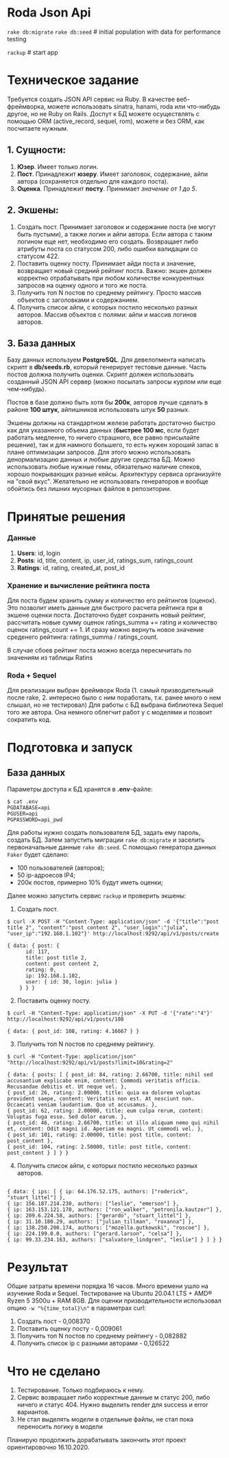 # Roda Json Api
`rake db:migrate`
`rake db:seed` # initial population with data for performance testing

`rackup` # start app

# Техническое задание

Требуется создать JSON API сервис на Ruby. В качестве веб-фреймворка, можете использовать sinatra, hanami, roda или что-нибудь другое, но не Ruby on Rails. Доспут к БД можете осуществлять с помощью ORM (active_record, sequel, rom), можете и без ORM, как посчитаете нужным.

## 1. Сущности:
  1. **Юзер**. Имеет только логин.
  2. **Пост**. Принадлежит **юзеру**. Имеет заголовок, содержание, айпи автора (сохраняется отдельно для каждого поста).
  3. **Оценка**. Принадлежит **посту**. Принимает _значение от 1 до 5_.

## 2. Экшены:
  1. Создать пост. Принимает заголовок и содержание поста (не могут быть пустыми), а также логин и айпи автора. Если автора с таким логином еще нет, необходимо его создать. Возвращает либо атрибуты поста со статусом 200, либо ошибки валидации со статусом 422.
  2. Поставить оценку посту. Принимает айди поста и значение, возвращает новый средний рейтинг поста. Важно: экшен должен корректно отрабатывать при любом количестве конкурентных запросов на оценку одного и того же поста.
  3. Получить топ N постов по среднему рейтингу. Просто массив объектов с заголовками и содержанием.
  4. Получить список айпи, с которых постило несколько разных авторов. Массив объектов с полями: айпи и массив логинов авторов.

## 3. База данных
Базу данных используем **PostgreSQL**. 
Для девелопмента написать скрипт в **db/seeds.rb**, который генерирует тестовые данные. Часть постов должна получить оценки. Скрипт должен использовать созданный JSON API сервер (можно посылать запросы курлом или еще чем-нибудь).

Постов в базе должно быть хотя бы **200к**, авторов лучше сделать в районе **100 штук**, айпишников использовать штук **50** разных.

Экшены должны на стандартном железе работать достаточно быстро как для указанного объема данных (**быстрее 100 мс**, если будет работать медленне, то ничего страшного, все равно присылайте решение), так и для намного большего, то есть нужен хороший запас в плане оптимизации запросов. Для этого можно использовать денормализацию данных и любые другие средства БД. Можно использовать любые нужные гемы, обязательно наличие спеков, хорошо покрывающих разные кейсы. Архитектуру сервиса организуйте на "свой вкус". Желательно не использовать генераторов и вообще обойтись без лишних мусорных файлов в репозитории.

# Принятые решения

### Данные
  1. **Users**: id, login
  2. **Posts**: id, title, content, ip, user_id, ratings_sum, ratings_count
  3. **Ratings**: id, rating, created_at, post_id
  
### Хранение и вычисление рейтинга поста
Для поста будем хранить сумму и количество его рейтингов (оценок).
Это позволит иметь данные для быстрого расчета рейтинга при в экшене оценки поста. Достаточно будет сохранить новый рейтинг, рассчитать новые сумму оценок ratings_summa += rating и количество оценок ratings_count += 1.
И сразу можно вернуть новое значение среденего рейтинга: ratings_summa / ratings_count.

В случае сбоев рейтинг поста можно всегда пересмчитать по значениям из таблицы Ratins

### Roda + Sequel
Для реализации выбран фреймворк Roda (1. самый призводительный после rake, 2. интересно было с ним поработать, т.к. ранее много о нем слышал, но не тестировал)
Для работы с БД выбрана библиотека Sequel того же автора. Она немного облегчит работ
у с моделями и позвоит сократить код.


# Подготовка и запуск
## База данных
Параметры доступа к БД хранятся в **.env**-файле:
```
$ cat .env
PGDATABASE=api
PGUSER=api
PGPASSWORD=api_pwd
```
Для работы нужно создать пользователя БД, задать ему пароль, создать БД.
Затем запустить миграции `rake db:migrate` и заселить первоначальные данные `rake db:seed`.
С помощью генератора данных `Faker` будет сделано:
  - 100 пользователей (авторов);
  - 50 ip-адроесов IP4;
  - 200к постов, примерно 10% будут иметь оценки;
  
Далее можно запустить сервис `rackup` и проверить экшены:
  1. Создать пост.
```
$ curl -X POST -H "Content-Type: application/json" -d '{"title":"post title 2", "content":"post content 2", "user_login":"julia", "user_ip":"192.168.1.102"}' http://localhost:9292/api/v1/posts/create

{ data: { post: {
      id: 117,
      title: post title 2,
      content: post content 2,
      rating: 0,
      ip: 192.168.1.102,
      user: { id: 30, login: julia }
    } } }
```

  2. Поставить оценку посту.
````
$ curl -H "Content-Type: application/json" -X PUT -d '{"rate":"4"}' http://localhost:9292/api/v1/posts/108

{ data: { post_id: 108, rating: 4.16667 } }
````

  3. Получить топ N постов по среднему рейтингу.
```
$ curl -H "Content-Type: application/json" "http://localhost:9292/api/v1/posts?limit=10&rating=2"

{ data: { posts: [ { post_id: 84, rating: 2.66700, title: nihil sed accusantium explicabo enim, content: Commodi veritatis officia. Recusandae debitis et. Ut neque vel. },
{ post_id: 26, rating: 2.00000, title: quia ea dolorem voluptas provident saepe, content: Veritatis non est. At nesciunt non. Occaecati veniam laudantium. Quo ut accusamus. },
{ post_id: 62, rating: 2.00000, title: eum culpa rerum, content: Voluptas fuga esse. Sed dolor earum. },
{ post_id: 46, rating: 2.66700, title: ut illo aliquam nemo qui nihil et, content: Odit magni id. Aperiam ea magni. Ut commodi vel. },
{ post_id: 101, rating: 2.00000, title: post title, content: post_content },
{ post_id: 104, rating: 2.50000, title: post title, content: post_content } ] } }
```

  4. Получить список айпи, с которых постило несколько разных авторов.
```$ curl -H "Content-Type: application/json" "http://localhost:9292/api/v1/posts/ip_authors"

{ data: { ips: [ { ip: 64.176.52.175, authors: ["roderick", "stuart_littel"] },
{ ip: 156.187.214.230, authors: ["leslie", "emerson"] },
{ ip: 163.153.121.170, authors: ["ron_walker", "petronila.kautzer"] },
{ ip: 209.6.224.58, authors: ["gerardo", "stuart_littel"] },
{ ip: 31.10.180.29, authors: ["julian_tillman", "roxanna"] },
{ ip: 138.250.200.174, authors: ["mozella.gutkowski", "roscoe"] },
{ ip: 224.199.0.0, authors: ["gerard.larson", "celsa"] },
{ ip: 99.33.234.163, authors: ["salvatore_lindgren", "leslie"] } ] } }
```

# Результат
Общие затраты времени порядка 16 часов. Много времени ушло на изучение Roda и Sequel.
Тестирование на Ubuntu 20.04.1 LTS + AMD® Ryzen 5 3500u + RAM 8GB.
Для оценки призводительности использовал опцию `-w "%{time_total}\n"` в параметрах curl:

  1. Создать пост - 0,008370
  2. Поставить оценку посту - 0,009061
  3. Получить топ N постов по среднему рейтингу - 0,082882
  4. Получить список ip с разными авторами - 0,126522

# Что не сделано

1. Тестирование. Только подбираюсь к нему.
2. Сервис возвращает либо корректные данные м статус 200, либо ничего и статус 404. Нужно выделить render для success и error вариантов.
3. Не стал выделять модели в отдельные файлы, не стал пока переносить логику в модели

Планирую продолжить дорабатывать закончить этот проект ориентировочно 16.10.2020.